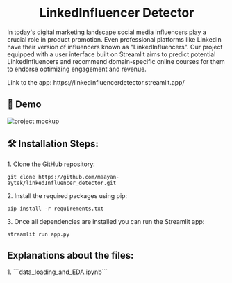 <h1 align="center" id="title">LinkedInfluencer Detector</h1>

<p id="description">In today's digital marketing landscape social media influencers play a crucial role in product promotion. Even professional platforms like LinkedIn have their version of influencers known as "LinkedInfluencers". Our project equipped with a user interface built on Streamlit aims to predict potential LinkedInfluencers and recommend domain-specific online courses for them to endorse optimizing engagement and revenue.</p>
Link to the app: https://linkedinfluencerdetector.streamlit.app/

<h2>🚀 Demo</h2>

![project mockup](https://github.com/maayan-aytek/linkedInfluencer_detector/assets/81248290/6bb08045-b492-4acd-99ea-955de5c8c3af)
<h2>🛠️ Installation Steps:</h2>

<p>1. Clone the GitHub repository:</p>

```
git clone https://github.com/maayan-aytek/linkedInfluencer_detector.git
```

<p>2. Install the required packages using pip:</p>

```
pip install -r requirements.txt
```

<p>3. Once all dependencies are installed you can run the Streamlit app:</p>

```
streamlit run app.py
```
<h2>Explanations about the files:</h2>
<p>1. ```data_loading_and_EDA.ipynb```</p> 
